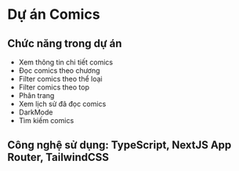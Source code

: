 # Dự án Comics

## Chức năng trong dự án

-  Xem thông tin chi tiết comics
-  Đọc comics theo chương
-  Filter comics theo thể loại
-  Filter comics theo top
-  Phân trang
-  Xem lịch sử đã đọc comics
-  DarkMode
-  Tìm kiếm comics

## Công nghệ sử dụng: TypeScript, NextJS App Router, TailwindCSS

